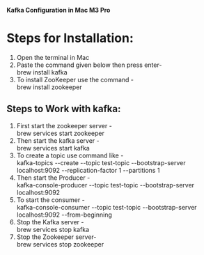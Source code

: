 **Kafka Configuration in Mac M3 Pro**

# Steps for Installation:

1. Open the terminal in Mac 
2. Paste the command given below then press enter-
   <br>brew install kafka
3. To install ZooKeeper use the command -
    <br>brew install zookeeper


## Steps to Work with kafka:
 1. First start the zookeeper server -
    <br>brew services start zookeeper
 2. Then start the kafka server -
    <br>brew services start kafka
 3. To create a topic use command like -
    <br>kafka-topics --create --topic test-topic --bootstrap-server localhost:9092 --replication-factor 1 --partitions 1
 4. Then start the Producer -
    <br>kafka-console-producer --topic test-topic --bootstrap-server localhost:9092
 5. To start the consumer -
    <br>kafka-console-consumer --topic test-topic --bootstrap-server localhost:9092 --from-beginning
 6. Stop the Kafka server -
    <br>brew services stop kafka
 7. Stop the Zookeeper server-
    <br>brew services stop zookeeper



